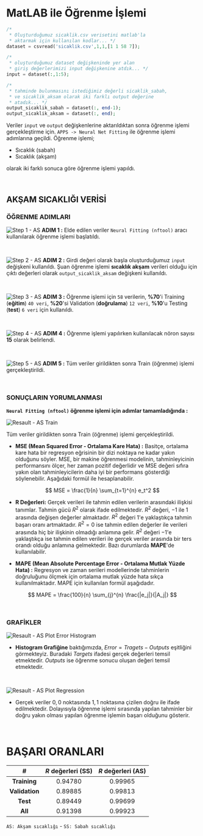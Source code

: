 # MatLAB ile Öğrenme İşlemi


``` php
/* 
 * Oluşturduğumuz sicaklik.csv verisetini matlab'la 
 * aktarmak için kullanılan kodlar... */
dataset = csvread('sicaklik.csv',1,1,[1 1 58 7]);
```

``` php
/* 
 * oluşturduğumuz dataset değişkeninde yer alan
 * giriş değerlerimizi input değişkenine atdık... */
input = dataset(:,1:5);
```

``` php
/* 
 * tahminde bulunmasını istediğimiz değerli sicaklik_sabah,
 * ve sicaklik_aksam olarak iki farklı output değerine 
 * atadık... */
output_sicaklik_sabah = dataset(:, end-1);
output_sicaklik_aksam = dataset(:, end);
```

Veriler `input` ve `output` değişkenlerine aktarıldıktan sonra öğrenme işlemi gerçekleştirme için. `APPS -> Neural Net Fitting` ile öğrenme işlemi adımlarına geçildi. Öğrenme işlemi;

- Sıcaklık (sabah)
- Sıcaklık (akşam)

olarak iki farklı sonuca göre öğrenme işlemi yapıldı.

<br>

## AKŞAM SICAKLIĞI VERİSİ

### ÖĞRENME ADIMLARI

![Step 1 - AS](../assets/img/matlab/nftool/step/1.png)
**ADIM 1 :** Elde edilen veriler `Neural Fitting (nftool)` aracı kullanılarak öğrenme işlemi başlatıldı.

<br>
 
![Step 2 - AS](../assets/img/matlab/nftool/step/2.png)
**ADIM 2 :** Girdi değeri olarak başla oluşturduğumuz `input` değişkeni kullanıldı. Şuan öğrenme işlemi **sıcaklık akşam** verileri olduğu için çıktı değerleri olarak `output_sicaklik_aksam` değişkeni kullanıldı.

<br>

![Step 3 - AS](../assets/img/matlab/nftool/step/3.png)
**ADIM 3 :** Öğrenme işlemi için `58` verilerin, **%70**'i Training (**eğitim**) `40 veri`, **%20**'si Validation (**doğrulama**) `12 veri`, **%10**'u Testing (**test**) `6 veri` için kullanıldı.

<br>

![Step 4 - AS](../assets/img/matlab/nftool/step/4.png)
**ADIM 4 :** Öğrenme işlemi yapılırken kullanılacak nöron sayısı **15** olarak belirlendi.

<br>

![Step 5 - AS](../assets/img/matlab/nftool/step/5.png)
**ADIM 5 :** Tüm veriler girildikten sonra Train (öğrenme) işlemi gerçekleştirildi.

<br>

### SONUÇLARIN YORUMLANMASI

**`Neural Fitting (nftool)` öğrenme işlemi için adımlar tamamladığında :**

![Resault - AS Train](../assets/img/matlab/nftool/result/train.png)

Tüm veriler girildikten sonra Train (öğrenme) işlemi gerçekleştirildi.

- **MSE (Mean Squared Error - Ortalama Kare Hata) :** Basitçe, ortalama kare hata bir regresyon eğrisinin bir dizi noktaya ne kadar yakın olduğunu söyler. MSE, bir makine öğrenmesi modelinin, tahminleyicinin performansını ölçer, her zaman pozitif değerlidir ve MSE değeri sıfıra yakın olan tahminleyicilerin daha iyi bir performans gösterdiği söylenebilir. Aşağıdaki formül ile hesaplanabilir.

$$
MSE =
\frac{1}{n}
\sum_{t=1}^{n}
e_t^2
$$ 

- **R Değerleri:** Gerçek verileri ile tahmin edilen verilerin arasındaki ilişkisi tanımlar. Tahmin gücü $R^2$ olarak ifade edilmektedir. $R^2$ değeri, $-1$ ile $1$ arasında değişen değerler almaktadır. $R^2$ değeri $1$'e yaklaştıkça tahmin başarı oranı artmaktadır. $R^2=0$ ise tahmin edilen değerler ile verileri arasında hiç bir ilişkinin olmadığı anlamına gelir. $R^2$ değeri $-1$'e yaklaştıkça ise tahmin edilen verileri ile gerçek veriler arasında bir ters orandı olduğu anlamına gelmektedir. Bazı durumlarda **MAPE**'de kullanılabilir.
  
- **MAPE (Mean Absolute Percentage Error - Ortalama Mutlak Yüzde Hata) :** Regresyon ve zaman serileri modellerinde tahminlerin doğruluğunu ölçmek için ortalama mutlak yüzde hata sıkça kullanılmaktadır. MAPE için kullanılan formül aşağıdadır.

$$
MAPE =
\frac{100}{n}
\sum_{j}^{n} 
\frac{|e_j|}{|A_j|}
$$ 


<br>

### GRAFİKLER

![Resault - AS Plot Error Histogram](../assets/img/matlab/nftool/result/plot_error_histogram.png)
- **Histogram Grafiğine** baktığımızda, $Error = Tragets - Outputs$ eşitliğini görmekteyiz. Buradaki $Targets$ ifadesi gerçek değerleri temsil etmektedir. $Outputs$ ise öğrenme sonucu oluşan değeri temsil etmektedir.

<br>

![Resault - AS Plot Regression](../assets/img/matlab/nftool/result/plot_regression.png)

- Gerçek veriler $0,0$ noktasında $1,1$ noktasına çizilen doğru ile ifade edilmektedir. Dolayısıyla öğrenme işlemi sırasında yapılan tahminler bir doğru yakın olması yapılan öğrenme işlemin başarı olduğunu gösterir.


<br>


# BAŞARI ORANLARI

| # | $R$ değerleri (SS) | $R$ değerleri (AS) |
|:--:|:-:|:-:|
| **Training** | 0.94780 | 0.99965 |
| **Validation** | 0.89885 | 0.99813 |
| **Test** | 0.89449 | 0.99699 |
| **All** | 0.91398 | 0.99923 |

`AS: Akşam sıcaklığı` - `SS: Sabah sıcaklığı` 